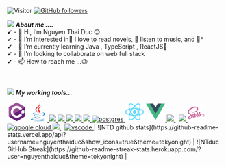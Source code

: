 ![Visitor](https://visitor-badge.laobi.icu/badge?page_id=nguyenthaiduc.repoName) [![GitHub followers](https://img.shields.io/github/followers/nguyenthaiduc.svg?style=social&label=Follow)](https://github.com/nguyenthaiduc?tab=followers)<br/>
<!-- <img align="right" width=250px  alt="Unicorn" src="https://c.tenor.com/GN73MKBawZYAAAAi/busy-cute.gif" /> -->

<img src="https://media.giphy.com/media/iY8CRBdQXODJSCERIr/giphy.gif" width="30px">&nbsp;***About me ....*** <br>
✔ - 👋 Hi, I’m Nguyen Thai Duc 😊 <br>
✔ - 👀 I’m interested in📖 I love to read novels, 🎵 listen to music, and 🌴*<br>
✔ - 🌱 I’m currently learning Java , TypeScript , ReactJS🥰<br>
✔ - 💞️ I’m looking to collaborate on web full stack<br>
✔ - 📫 How to reach me ...😉<br>
<br><br>
 

<img src="https://media.giphy.com/media/iY8CRBdQXODJSCERIr/giphy.gif" width="30px">&nbsp;***My working tools...***
<p align="left">
<!-- <a href="https://github.com" target="_blank"> <img src="https://github.com/devicons/devicon/blob/master/icons/cplusplus/cplusplus-original.svg" alt="laravel" width="45" height="45"/></a>  -->
<a href="https://github.com" target="_blank"> <img src="https://github.com/devicons/devicon/blob/master/icons/csharp/csharp-original.svg" alt="laravel" width="45" height="45"/></a> 
<a href="https://github.com" target="_blank"> <img src="https://github.com/devicons/devicon/blob/master/icons/java/java-original.svg" alt="laravel" width="45" height="45"/> </a> 
<!--  <a href="https://laravel.com" target="_blank"> <img src="https://www.vectorlogo.zone/logos/laravel/laravel-icon.svg" alt="laravel" width="45" height="45"/> </a>  -->
    <a href="https://developer.mozilla.org/en-US/docs/Web/JavaScript" target="_blank"> <img src="https://img.icons8.com/color/48/000000/golang.png"/> </a> 
    <a href="https://www.w3.org/html/" target="_blank"> <img src="https://img.icons8.com/color/48/000000/html-5.png"/> </a> 
    <a href="https://www.w3schools.com/css/" target="_blank"> <img src="https://img.icons8.com/color/48/000000/css3.png"/> </a> 
    <a href="https://developer.mozilla.org/en-US/docs/Web/JavaScript" target="_blank"> <img src="https://img.icons8.com/color/48/000000/javascript.png"/> </a> 
    <a href="https://developer.mozilla.org/en-US/docs/Web/TypeScript" target="_blank"> <img src="https://img.icons8.com/color/48/000000/typescript.png"/> </a> 
    <a href="https://postgres.com" target="_blank"> <img src="https://www.vectorlogo.zone/logos/postgresql/postgresql-icon.svg" alt="postgres" width="45" height="45"/> </a> 
   <a href="https://github.com" target="_blank"> <img src="https://github.com/devicons/devicon/blob/master/icons/react/react-original.svg" alt="laravel" width="45" height="45"/></a> 
    <a href="https://github.com" target="_blank"> <img src="https://github.com/devicons/devicon/blob/master/icons/vuejs/vuejs-original.svg" alt="laravel" width="45" height="45"/> </a> 
    <a style="padding-right:8px;" href="https://www.mysql.com/" target="_blank"> <img src="https://img.icons8.com/fluent/50/000000/mysql-logo.png"/> </a>
    <a href="https://www.python.org" target="_blank"> <img src="https://img.icons8.com/color/48/000000/python.png"/> </a> 
<a href="https://sass-lang.com" target="_blank"> <img src="https://raw.githubusercontent.com/devicons/devicon/master/icons/sass/sass-original.svg" alt="sass" width="40" height="40"/> </a>
   <a href="https://cloud.google.com/" target="_blank"> <img src="https://www.vectorlogo.zone/logos/google_cloud/google_cloud-icon.svg" alt="google cloud" width="40" height="40"/> </a>
    <a style="padding-right:8px;" href="https://nodejs.org" target="_blank"> <img src="https://img.icons8.com/color/48/000000/nodejs.png"/> </a> 
       <a href="https://code.visualstudio.com/" target="_blank"> <img src="https://www.vectorlogo.zone/logos/visualstudio_code/visualstudio_code-icon.svg" alt="vscode" width="45" height="45"/> </a>
<!--     <a href="https://github.com" target="_blank"> <img src="https://raw.githubusercontent.com/github/explore/4479d2a2c854198cb00160f8593519c14dc3b905/topics/kotlin/kotlin.png" alt="laravel" width="45" height="45"/></a>  -->
 | ![NTD github stats](https://github-readme-stats.vercel.app/api?username=nguyenthaiduc&show_icons=true&theme=tokyonight) | ![NTduc GitHub Streak](https://github-readme-streak-stats.herokuapp.com/?user=nguyenthaiduc&theme=tokyonight) |



<!---

--->

